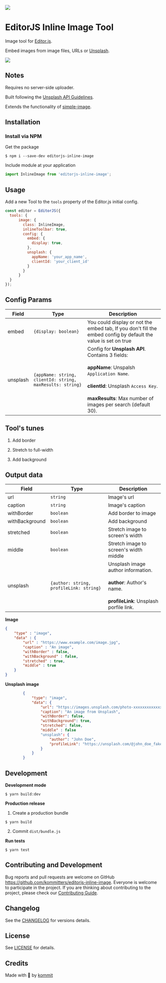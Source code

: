 ![](https://badgen.net/badge/Editor.js/v2.0/blue)

# EditorJS Inline Image Tool

Image tool for [Editor.js](https://editorjs.io).

Embed images from image files, URLs or [Unsplash](https://unsplash.com/).

![](assets/demo.gif)

## Notes

Requires no server-side uploader.

Built following the [Unsplash API Guidelines](https://help.unsplash.com/en/articles/2511245-unsplash-api-guidelines).

Extends the functionality of [simple-image](https://github.com/editor-js/simple-image).

## Installation

### Install via NPM
Get the package
```shell
$ npm i --save-dev editorjs-inline-image
```

Include module at your application

```javascript
import InlineImage from 'editorjs-inline-image';
```

## Usage

Add a new Tool to the `tools` property of the Editor.js initial config.

```javascript
const editor = EditorJS({
  tools: {
      image: {
        class: InlineImage,
        inlineToolbar: true,
        config: {
          embed: {
            display: true,
          },
          unsplash: {
            appName: 'your_app_name',
            clientId: 'your_client_id'
          }
        }
      }
  }
});
```

## Config Params

| Field    | Type                                                      | Description                                                                                                                                                                                                             |
| -------- | --------------------------------------------------------- | ----------------------------------------------------------------------------------------------------------------------------------------------------------------------------------------------------------------------- |
| embed    | `{display: boolean}`                                      | You could display or not the embed tab, If you don't fill the embed config by default the value is set on true                                                                                                          |
| unsplash | `{appName: string, clientId: string, maxResults: string}` | Config for **Unsplash API**. Contains 3 fields: <br><br> **appName**: Unspalsh `Application Name`. <br><br> **clientId**: Unsplash `Access Key`. <br><br> **maxResults**: Max number of images per search (default 30). |

## Tool's tunes

1. Add border

2. Stretch to full-width

3. Add background

## Output data

| Field          | Type                                    | Description                                                                                                             |
| -------------- | --------------------------------------- | ----------------------------------------------------------------------------------------------------------------------- |
| url            | `string`                                | Image's url                                                                                                             |
| caption        | `string`                                | Image's caption                                                                                                         |
| withBorder     | `boolean`                               | Add border to image                                                                                                     |
| withBackground | `boolean`                               | Add background                                                                                                          |
| stretched      | `boolean`                               | Stretch image to screen's width                                                                                         |
| middle         | `boolean`                               | Stretch image to screen's width middle                                                                                  |
| unsplash       | `{author: string, profileLink: string}` | Unsplash image author information. <br><br> **author**: Author's name. <br><br> **profileLink**: Unsplash porfile link. |

**Image**

```json
{
    "type" : "image",
    "data" : {
        "url" : "https://www.example.com/image.jpg",
        "caption" : "An image",
        "withBorder" : false,
        "withBackground" : false,
        "stretched" : true,
        "middle" : true
    }
}
```

**Unsplash image**

```json
        {
            "type": "image",
            "data": {
                "url": "https://images.unsplash.com/photo-xxxxxxxxxxxxxxxxx",
                "caption": "An image from Unsplash",
                "withBorder": false,
                "withBackground": true,
                "stretched": false,
                "middle" : false
                "unsplash": {
                    "author": "John Doe",
                    "profileLink": "https://unsplash.com/@john_doe_fake"
                }
            }
        }
```

## Development

**Development mode**
```shell
$ yarn build:dev
```

**Production release**
1. Create a production bundle
```shell
$ yarn build
```

2. Commit `dist/bundle.js`

**Run tests**
```shell
$ yarn test
```

## Contributing and Development
Bug reports and pull requests are welcome on GitHub https://github.com/kommitters/editorjs-inline-image. Everyone is welcome to participate in the project. If you are thinking about contributing to the project, please check our [Contributing Guide](https://github.com/kommitters/editorjs-inline-image/blob/master/CONTRIBUTING.md).

## Changelog
See the [CHANGELOG](https://github.com/kommitters/editorjs-inline-image/blob/master/CHANGELOG.md) for versions details.

## License
See [LICENSE](https://github.com/kommitters/editorjs-inline-image/blob/master/LICENSE) for details.

## Credits
Made with 💙 by [kommit](https://kommit.co)
